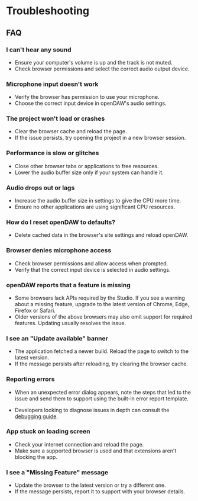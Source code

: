 # Troubleshooting

## FAQ

### I can't hear any sound

- Ensure your computer's volume is up and the track is not muted.
- Check browser permissions and select the correct audio output device.

### Microphone input doesn't work

- Verify the browser has permission to use your microphone.
- Choose the correct input device in openDAW's audio settings.

### The project won't load or crashes

- Clear the browser cache and reload the page.
- If the issue persists, try opening the project in a new browser session.

### Performance is slow or glitches

- Close other browser tabs or applications to free resources.
- Lower the audio buffer size only if your system can handle it.

### Audio drops out or lags

- Increase the audio buffer size in settings to give the CPU more time.
- Ensure no other applications are using significant CPU resources.

### How do I reset openDAW to defaults?

- Delete cached data in the browser's site settings and reload openDAW.

### Browser denies microphone access

- Check browser permissions and allow access when prompted.
- Verify that the correct input device is selected in audio settings.

### openDAW reports that a feature is missing

- Some browsers lack APIs required by the Studio. If you see a warning
  about a missing feature, upgrade to the latest version of Chrome,
  Edge, Firefox or Safari.
- Older versions of the above browsers may also omit support for
  required features. Updating usually resolves the issue.

### I see an "Update available" banner

- The application fetched a newer build. Reload the page to switch to
  the latest version.
- If the message persists after reloading, try clearing the browser
  cache.

### Reporting errors

- When an unexpected error dialog appears, note the steps that led to the
  issue and send them to support using the built-in error report template.

- Developers looking to diagnose issues in depth can consult the
  [debugging guide](/dev/debugging/overview).

### App stuck on loading screen

- Check your internet connection and reload the page.
- Make sure a supported browser is used and that extensions aren't blocking the app.

### I see a "Missing Feature" message

- Update the browser to the latest version or try a different one.
- If the message persists, report it to support with your browser details.
